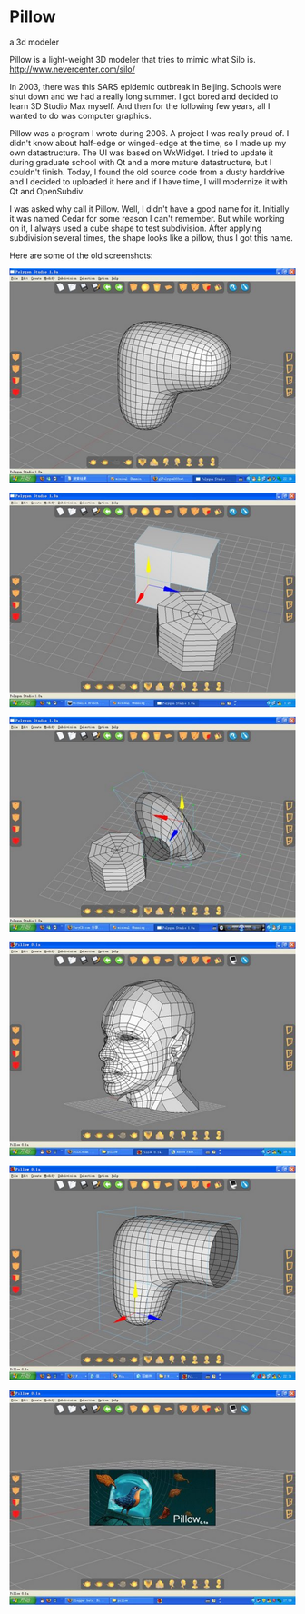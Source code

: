 # Pillow
a 3d modeler

Pillow is a light-weight 3D modeler that tries to mimic what Silo is. http://www.nevercenter.com/silo/

In 2003, there was this SARS epidemic outbreak in Beijing. Schools were shut down and we had a really long summer. I got bored and decided to learn 3D Studio Max myself. And then for the following few years, all I wanted to do was computer graphics.

Pillow was a program I wrote during 2006. A project I was really proud of. I didn't know about half-edge or winged-edge at the time, so I made up my own datastructure. The UI was based on WxWidget. I tried to update it during graduate school with Qt and a more mature datastructure, but I couldn't finish. Today, I found the old source code from a dusty harddrive and I decided to uploaded it here and if I have time, I will modernize it with Qt and OpenSubdiv.

I was asked why call it Pillow. Well, I didn't have a good name for it. Initially it was named Cedar for some reason I can't remember. But while working on it, I always used a cube shape to test subdivision. After applying subdivision several times, the shape looks like a pillow, thus I got this name.

Here are some of the old screenshots:

![screenshot](OldScreenshots/psi4.jpg)


![screenshot](OldScreenshots/psi5.jpg)


![screenshot](OldScreenshots/psi6.jpg)


![screenshot](OldScreenshots/psi7.jpg)


![screenshot](OldScreenshots/psi8.jpg)


![screenshot](OldScreenshots/psi9.jpg)
